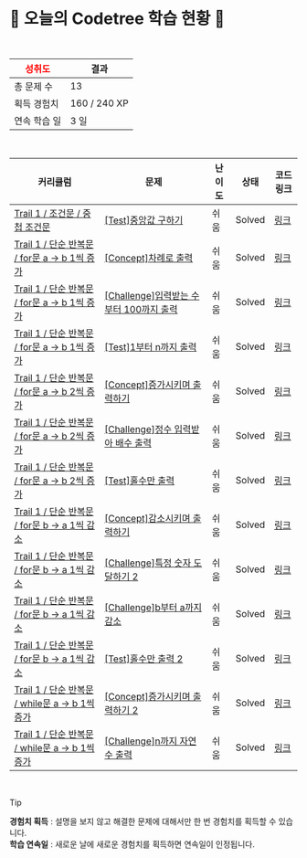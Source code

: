 # 🌲 오늘의 Codetree 학습 현황 🌲

<br />

| <span style="color:red;display:block;text-align:center;"> **성취도**</span> | 결과 |
|---|---|
| 총 문제 수 | 13 |
| 획득 경험치 | 160 / 240 XP |
| 연속 학습 일 | 3 일 |

<br />

|커리큘럼|문제|난이도|상태|코드 링크|
|---|---|---|---|---|
|[Trail 1 / 조건문 / 중첩 조건문](https://https://en.codetree.ai/trail-info/novice-low/)|[[Test]중앙값 구하기](https://https://en.codetree.ai/trails/complete/curated-cards/test-find-the-median/)|쉬움|Solved|[링크](https://github.com/ungs12/CodeTree/blob/main/250114/%EC%A4%91%EC%95%99%EA%B0%92%20%EA%B5%AC%ED%95%98%EA%B8%B0/find-the-median.java)|
|[Trail 1 / 단순 반복문 / for문 a → b 1씩 증가](https://https://en.codetree.ai/trail-info/novice-low/)|[[Concept]차례로 출력](https://https://en.codetree.ai/trails/complete/curated-cards/intro-print-in-order/)|쉬움|Solved|[링크](https://github.com/ungs12/CodeTree/blob/main/250114/%EC%B0%A8%EB%A1%80%EB%A1%9C%20%EC%B6%9C%EB%A0%A5/print-in-order.java)|
|[Trail 1 / 단순 반복문 / for문 a → b 1씩 증가](https://https://en.codetree.ai/trail-info/novice-low/)|[[Challenge]입력받는 수 부터 100까지 출력](https://https://en.codetree.ai/trails/complete/curated-cards/challenge-print-number-from-given-num-to-100/)|쉬움|Solved|[링크](https://github.com/ungs12/CodeTree/blob/main/250114/%EC%9E%85%EB%A0%A5%EB%B0%9B%EB%8A%94%20%EC%88%98%20%EB%B6%80%ED%84%B0%20100%EA%B9%8C%EC%A7%80%20%EC%B6%9C%EB%A0%A5/print-number-from-given-num-to-100.java)|
|[Trail 1 / 단순 반복문 / for문 a → b 1씩 증가](https://https://en.codetree.ai/trail-info/novice-low/)|[[Test]1부터 n까지 출력](https://https://en.codetree.ai/trails/complete/curated-cards/test-print-from-1-to-n/)|쉬움|Solved|[링크](https://github.com/ungs12/CodeTree/blob/main/250114/1%EB%B6%80%ED%84%B0%20n%EA%B9%8C%EC%A7%80%20%EC%B6%9C%EB%A0%A5/print-from-1-to-n.java)|
|[Trail 1 / 단순 반복문 / for문 a → b 2씩 증가](https://https://en.codetree.ai/trail-info/novice-low/)|[[Concept]증가시키며 출력하기](https://https://en.codetree.ai/trails/complete/curated-cards/intro-increase-and-print/)|쉬움|Solved|[링크](https://github.com/ungs12/CodeTree/blob/main/250114/%EC%A6%9D%EA%B0%80%EC%8B%9C%ED%82%A4%EB%A9%B0%20%EC%B6%9C%EB%A0%A5%ED%95%98%EA%B8%B0/increase-and-print.java)|
|[Trail 1 / 단순 반복문 / for문 a → b 2씩 증가](https://https://en.codetree.ai/trail-info/novice-low/)|[[Challenge]정수 입력받아 배수 출력](https://https://en.codetree.ai/trails/complete/curated-cards/challenge-print-multiple-of-input/)|쉬움|Solved|[링크](https://github.com/ungs12/CodeTree/blob/main/250114/%EC%A0%95%EC%88%98%20%EC%9E%85%EB%A0%A5%EB%B0%9B%EC%95%84%20%EB%B0%B0%EC%88%98%20%EC%B6%9C%EB%A0%A5/print-multiple-of-input.java)|
|[Trail 1 / 단순 반복문 / for문 a → b 2씩 증가](https://https://en.codetree.ai/trail-info/novice-low/)|[[Test]홀수만 출력](https://https://en.codetree.ai/trails/complete/curated-cards/test-output-only-odd/)|쉬움|Solved|[링크](https://github.com/ungs12/CodeTree/blob/main/250114/%ED%99%80%EC%88%98%EB%A7%8C%20%EC%B6%9C%EB%A0%A5/output-only-odd.java)|
|[Trail 1 / 단순 반복문 / for문 b → a 1씩 감소](https://https://en.codetree.ai/trail-info/novice-low/)|[[Concept]감소시키며 출력하기](https://https://en.codetree.ai/trails/complete/curated-cards/intro-decrease-and-print/)|쉬움|Solved|[링크](https://github.com/ungs12/CodeTree/blob/main/250114/%EA%B0%90%EC%86%8C%EC%8B%9C%ED%82%A4%EB%A9%B0%20%EC%B6%9C%EB%A0%A5%ED%95%98%EA%B8%B0/decrease-and-print.java)|
|[Trail 1 / 단순 반복문 / for문 b → a 1씩 감소](https://https://en.codetree.ai/trail-info/novice-low/)|[[Challenge]특정 숫자 도달하기 2](https://https://en.codetree.ai/trails/complete/curated-cards/challenge-reaching-specific-number-2/)|쉬움|Solved|[링크](https://github.com/ungs12/CodeTree/blob/main/250114/%ED%8A%B9%EC%A0%95%20%EC%88%AB%EC%9E%90%20%EB%8F%84%EB%8B%AC%ED%95%98%EA%B8%B0%202/reaching-specific-number-2.java)|
|[Trail 1 / 단순 반복문 / for문 b → a 1씩 감소](https://https://en.codetree.ai/trail-info/novice-low/)|[[Challenge]b부터 a까지 감소](https://https://en.codetree.ai/trails/complete/curated-cards/challenge-dec-from-b-to-a/)|쉬움|Solved|[링크](https://github.com/ungs12/CodeTree/blob/main/250114/b%EB%B6%80%ED%84%B0%20a%EA%B9%8C%EC%A7%80%20%EA%B0%90%EC%86%8C/dec-from-b-to-a.java)|
|[Trail 1 / 단순 반복문 / for문 b → a 1씩 감소](https://https://en.codetree.ai/trail-info/novice-low/)|[[Test]홀수만 출력 2](https://https://en.codetree.ai/trails/complete/curated-cards/test-output-only-odd-2/)|쉬움|Solved|[링크](https://github.com/ungs12/CodeTree/blob/main/250114/%ED%99%80%EC%88%98%EB%A7%8C%20%EC%B6%9C%EB%A0%A5%202/output-only-odd-2.java)|
|[Trail 1 / 단순 반복문 / while문 a → b 1씩 증가](https://https://en.codetree.ai/trail-info/novice-low/)|[[Concept]증가시키며 출력하기 2](https://https://en.codetree.ai/trails/complete/curated-cards/intro-increase-and-print-2/)|쉬움|Solved|[링크](https://github.com/ungs12/CodeTree/blob/main/250114/%EC%A6%9D%EA%B0%80%EC%8B%9C%ED%82%A4%EB%A9%B0%20%EC%B6%9C%EB%A0%A5%ED%95%98%EA%B8%B0%202/increase-and-print-2.java)|
|[Trail 1 / 단순 반복문 / while문 a → b 1씩 증가](https://https://en.codetree.ai/trail-info/novice-low/)|[[Challenge]n까지 자연수 출력](https://https://en.codetree.ai/trails/complete/curated-cards/challenge-print-1-to-n/)|쉬움|Solved|[링크](https://github.com/ungs12/CodeTree/blob/main/250114/n%EA%B9%8C%EC%A7%80%20%EC%9E%90%EC%97%B0%EC%88%98%20%EC%B6%9C%EB%A0%A5/print-1-to-n.java)|


<br />

> [!TIP]
> **경험치 획득** : 설명을 보지 않고 해결한 문제에 대해서만 한 번 경험치를 획득할 수 있습니다.  
> **학습 연속일** : 새로운 날에 새로운 경험치를 획득하면 연속일이 인정됩니다.

